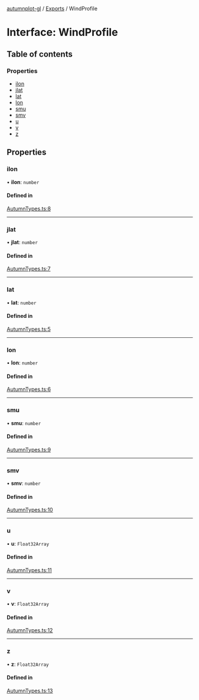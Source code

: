 [autumnplot-gl](../README.md) / [Exports](../modules.md) / WindProfile

# Interface: WindProfile

## Table of contents

### Properties

- [ilon](WindProfile.md#ilon)
- [jlat](WindProfile.md#jlat)
- [lat](WindProfile.md#lat)
- [lon](WindProfile.md#lon)
- [smu](WindProfile.md#smu)
- [smv](WindProfile.md#smv)
- [u](WindProfile.md#u)
- [v](WindProfile.md#v)
- [z](WindProfile.md#z)

## Properties

### ilon

• **ilon**: `number`

#### Defined in

[AutumnTypes.ts:8](https://github.com/tsupinie/autumnplot-gl/blob/f74c7b8/src/AutumnTypes.ts#L8)

___

### jlat

• **jlat**: `number`

#### Defined in

[AutumnTypes.ts:7](https://github.com/tsupinie/autumnplot-gl/blob/f74c7b8/src/AutumnTypes.ts#L7)

___

### lat

• **lat**: `number`

#### Defined in

[AutumnTypes.ts:5](https://github.com/tsupinie/autumnplot-gl/blob/f74c7b8/src/AutumnTypes.ts#L5)

___

### lon

• **lon**: `number`

#### Defined in

[AutumnTypes.ts:6](https://github.com/tsupinie/autumnplot-gl/blob/f74c7b8/src/AutumnTypes.ts#L6)

___

### smu

• **smu**: `number`

#### Defined in

[AutumnTypes.ts:9](https://github.com/tsupinie/autumnplot-gl/blob/f74c7b8/src/AutumnTypes.ts#L9)

___

### smv

• **smv**: `number`

#### Defined in

[AutumnTypes.ts:10](https://github.com/tsupinie/autumnplot-gl/blob/f74c7b8/src/AutumnTypes.ts#L10)

___

### u

• **u**: `Float32Array`

#### Defined in

[AutumnTypes.ts:11](https://github.com/tsupinie/autumnplot-gl/blob/f74c7b8/src/AutumnTypes.ts#L11)

___

### v

• **v**: `Float32Array`

#### Defined in

[AutumnTypes.ts:12](https://github.com/tsupinie/autumnplot-gl/blob/f74c7b8/src/AutumnTypes.ts#L12)

___

### z

• **z**: `Float32Array`

#### Defined in

[AutumnTypes.ts:13](https://github.com/tsupinie/autumnplot-gl/blob/f74c7b8/src/AutumnTypes.ts#L13)
